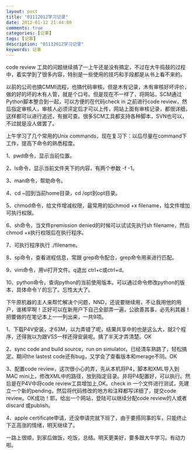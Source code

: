 ```yaml
---
layout: post
title: "01112012学习记录"
date: 2012-01-12 21:44:00
comments: true
categories: [记事]
tags: [记事]
description: "01112012学习记录"
keywords: 记事
---
```


code review 工具的问题继续搞了一上午还是没有搞定，不过在大牛捣鼓的过程中，着实学到了很多内容，特别是一些使用的技巧和手段都是从书上看不来的。

以前的公司也搞CMMI流程，也搞代码审核，但是木有记录，木有审核好坏评价，做的好的坏的木有人管，就是个口号。但是现在不一样了，将网站，SCM通过Python脚本整合到一起，可以方便的在代码check in 之前进行code review，然后指定审核人，审核人必须评定后才可以上传，网站上面有审核记录，都很详细，这样都可以进行追述，有据可查。很多SCM工具都支持各种脚本，SVN也可以，不过就是没人做罢了。

上午学习了几个常用的Unix commands，现在复习下：以后尽量在command下工作，提高下命令的熟悉程度。

1、pwd命令，显示当前位置。

2、ls命令，显示当前文件夹下的内容，有两个参数 -f -1。

3、man命令，帮助命令。

4、cd ~回到当前home目录，cd /opt到opt目录。

5、chmod命令，给文件增减权限，最常用的如chmod +x filename，给文件增加可执行权限。

6、sh命令，当文件premission denied的时候可以试试先执行sh filename，然后chmod +x执行权限后在执行程序。

7、可执行程序执行 ./filename。

8、sp命令，查看进程信息，常跟 grep命令配合，grep命令用来进行匹配。

9、vim命令，用vi打开文件。q退出 ctrl+c或ctrl+d。

10、python命令，查询python的当前使用版本。可以通过命令修改python的版本，具体命令丫的忘了。忘性太大了。

下午原机器的主人来帮忙解决个问题，NND，还说要继续用，不让我用他的用户，谁稀罕啊！正好可以在新用户下自己全部弄一遍，公欲善其事，必先利其器！把要做的在笔记本上一一列出来，一共9项。

  1、下载P4V安装，才63M，以为弄错了呢，结果共享中的也是这么大，就2个程序，还得我以为跟VSS一样还得安装呢。搞了半天才弄清楚。OK

  2、sync code and build source，run on simulator。已经清车熟路了，轻松搞定。期间the lastest code还有bug，又学会了查看版本和merage不同。OK

  3、配置code review，这次很小心的弄，先从本机将P4，脚本和XML导入到MAC mini上，修改XML中的路径，放到指定目录。并将P4配置好，可以执行。然后是在P4V中将code review工具增加上,OK。check in 一个文件进行测试，先建立一个新的pending，然后将代码修改的地方和注释都写详细了，提交code review。OK成功！耶，给出一个网站，登陆可以继续分配code review的人或者discard 或publish。

  4、apple certificate申请，还没申请完就下班了，由于要搭同事的车，只能终止下正高涨的情绪，明天继续了。

  一路上很顺，到家后做饭，吃饭，总结。明天更美好，要多跟大牛学习。有动力啦。
